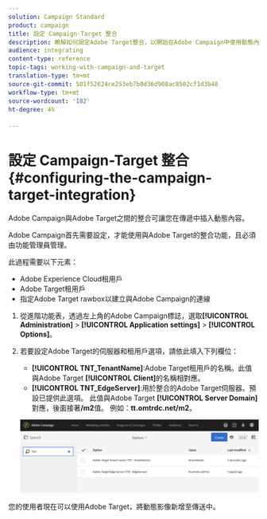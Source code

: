 ```yaml
---
solution: Campaign Standard
product: campaign
title: 設定 Campaign-Target 整合
description: 瞭解如何設定Adobe Target整合，以開始在Adobe Campaign中使用動態內容。
audience: integrating
content-type: reference
topic-tags: working-with-campaign-and-target
translation-type: tm+mt
source-git-commit: 501f52624ce253eb7b0d36d908ac8502cf1d3b48
workflow-type: tm+mt
source-wordcount: '182'
ht-degree: 4%

---
```



# 設定 Campaign-Target 整合{#configuring-the-campaign-target-integration}

Adobe Campaign與Adobe Target之間的整合可讓您在傳遞中插入動態內容。

Adobe Campaign首先需要設定，才能使用與Adobe Target的整合功能，且必須由功能管理員管理。

此過程需要以下元素：

* Adobe Experience Cloud租用戶
* Adobe Target租用戶
* 指定Adobe Target rawbox以建立與Adobe Campaign的連線

1. 從進階功能表，透過左上角的Adobe Campaign標誌，選取&#x200B;**[!UICONTROL Administration]** > **[!UICONTROL Application settings]** > **[!UICONTROL Options]**。
1. 若要設定Adobe Target的伺服器和租用戶選項，請依此填入下列欄位：

   * **[!UICONTROL TNT_TenantName]**:Adobe Target租用戶的名稱。此值與Adobe Target **[!UICONTROL Client]**&#x200B;的名稱相對應。
   * **[!UICONTROL TNT_EdgeServer]**:用於整合的Adobe Target伺服器。預設已提供此選項。 此值與Adobe Target **[!UICONTROL Server Domain]**&#x200B;對應，後面接著&#x200B;**/m2**&#x200B;值。 例如：**tt.omtrdc.net/m2**。

   ![](assets/tar_options.png)

您的使用者現在可以使用Adobe Target，將動態影像新增至傳送中。
